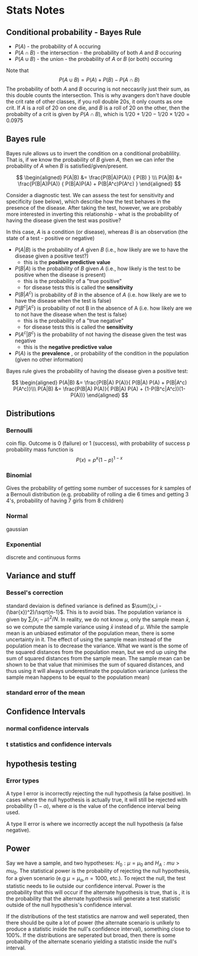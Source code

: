 # Stats Notes

## Conditional probability - Bayes Rule

* $P(A)$ - the probability of A occuring
* $P(A \cap B)$ - the intersection - the probability of both $A$ and $B$ occuring
* $P(A \cup B)$ - the union - the probability of $A$ or $B$ (or both) occuring

Note that 
$$
P(A \cup B) = P(A) + P(B) - P(A \cap B)
$$
The probability of both $A$ and $B$ occuring is not neccasrily just their sum, as this double counts the intersection. This is why avangers don't have double the crit rate of other classes, if you roll double 20s, it only counts as one crit. If $A$ is a roll of 20 on one die, and $B$ is a roll of 20 on the other, then the probabilty of a crit is given by $P(A \cap B)$, which is $1/20 + 1/20 - 1/20 \times 1/20 = 0.0975$

## Bayes rule

Bayes rule allows us to invert the condition on a conditional probablility. That is, if we know the probability of $B$ given $A$, then we can infer the probability of $A$ when $B$ is satisfied/given/present. 

$$
\begin{aligned}
P(A|B) &= \frac{P(B|A)P(A)} { P(B) } \\\
P(A|B) &= \frac{P(B|A)P(A)} { P(B|A)P(A) + P(B|A^c)P(A^c) }
\end{aligned}
$$

Consider a diagnostic test. We can assess the test for sensitivity and specificity (see below), which describe how the test behaves in the presence of the disease. After taking the test, however, we are probably more interested in inverting this relationship - what is the probability of having the disease given the test was positive?

In this case, $A$ is a condition (or disease), whereas $B$ is an observation (the state of a test - positive or negative)



* $P(A|B$) is the probability of $A$ given $B$ (i.e., how likely are we to have the disease given a positive test?)
    * this is the **positive predictive value**
* $P(B|A)$ is the probability of $B$ given $A$ (i.e., how likely is the test to be positive when the disease is present)
    * this is the probability of a "true positive"
	* for disease tests this is called the **sensitivity**
* $P(B|A^{c})$ is probability of $B$ in the absence of $A$ (i.e. how likely are we to have the disease when the test is false)
* $P(B^c|A^c)$ is probability of not B in the absence of A (i.e. how likely are we to not have the disease when the test is false)
    * this is the probability of a "true negative"
	* for disease tests this is called the **sensitivity**
* $P(A^c|B^c)$  is the probability of not having the disease given the test was negative
    * this is the **negative predictive value**
* $P(A)$ is the **prevalence** , or probability of the condition in the population (given no other information)

Bayes rule gives the probability of having the disease given a positive test:

$$
\begin{aligned}
P(A|B) &= \frac{P(B|A) P(A)}{  P(B|A) P(A) + P(B|A^c) P(A^c)}\\\
P(A|B) &= \frac{P(B|A) P(A)}{  P(B|A) P(A) + (1-P(B^c|A^c))(1-P(A))} 
\end{aligned}
$$


## Distributions

### Bernoulli
coin flip. Outcome is 0 (failure) or 1 (success), with probability of success p
probability mass function is
$$ 
P(x) = p^x(1-p)^{1-x}
$$

### Binomial
Gives the probability of getting some number of successes for $k$ samples of a Bernouli distribution (e.g. probability of rolling a die 6 times and getting 3 4's, probability of having 7 girls from 8 children)

### Normal
gaussian

### Exponential
discrete and continuous forms


## Variance and stuff
### Bessel's correction
standard deviaion is defined variance is defined as $\sum((x_i - (\bar{x})^2)/\sqrt{n-1}$. This is to avoid bias. The population variance is given by $\sum_i (x_i -\mu)^2/N$. In reality, we do not know $\mu$, only the sample mean $\bar{x}$, so we compute the sample variance using $\bar{x}$ instead of $\mu$. While the sample mean is an unbiased estimator of the population mean, there is some uncertainty in it. The effect of using the sample mean instead of the population mean is to decrease the variance. What we want is the some of the squared distances from the population mean, but we end up using the sum of squared distances from the sample mean. The sample mean can be shown to be that value that minimises the sum of squared distances, and thus using it will always underestimate the population variance (unless the sample mean happens to be equal to the population mean)

### standard error of the mean

## Confidence Intervals

### normal confidence intervals

### t statistics and confidence intervals

## hypothesis testing
### Error types
A type I error is incorrectly rejecting the null hypothesis (a false positive). In cases where the null hypothesis is actually true, it will still be rejected with probability $(1-\alpha)$, where $\alpha$ is the value of the confidence interval being used. 

A type II error is where we incorrectly accept the null hypothesis (a false negative). 
## Power

Say we have a sample, and two hypotheses: $H_0: \mu = \mu_0$ and $H_A: mu > mu_0$.  The statistical power is the probability of rejecting the null hypothesis, for a given scenario (e.g $\mu = \mu_\alpha, n = 1000$, etc.). To reject the null, the test statistic needs to lie outside our confidence interval. Power is the probability that this will occur if the alternate hypothesis is true, that is , it is the probability that the alternate hypothesis will generate a test statistic outside of the null hypothesis's confidence interval. 

If the distributions of the test statistics are narrow and well seperated, then there should be quite a lot of power (the alternate scenario is unlkely to produce a statistic inside the null's confidence interval), something close to 100%. If the distributions are seperated but broad, then there is some probabilty of the alternate scenario yielding a statistic inside the null's interval.


